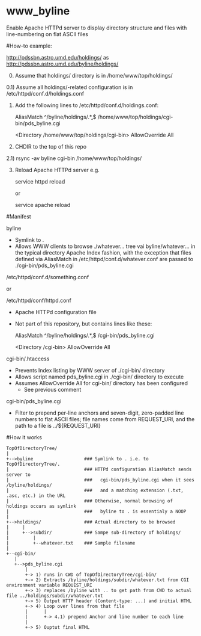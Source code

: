 # www_byline
Enable Apache HTTPd server to display directory structure and files with line-numbering on flat ASCII files


#How-to example:

http://pdssbn.astro.umd.edu/holdings/ as http://pdssbn.astro.umd.edu/byline/holdings/

0) Assume that holdings/ directory is in /home/www/top/holdings/

0.1) Assume all holdings/-related configuration is in /etc/httpd/conf.d/holdings.conf

1) Add the following lines to /etc/httpd/conf.d/holdings.conf:

    AliasMatch ^/byline/holdings/.*[.](asc|cat|lbl|tab|txt)$ /home/www/top/holdings/cgi-bin/pds_byline.cgi

    <Directory /home/www/top/holdings/cgi-bin>
        AllowOverride All
    </Directory>

2) CHDIR to the top of this repo

2.1) rsync -av byline cgi-bin /home/www/top/holdings/

3) Reload Apache HTTPd server e.g.

     service httpd reload

   or

     service apache reload


#Manifest

byline

- Symlink to .
- Allows WWW clients to browse ./whatever... tree vai byline/whatever...
  in the typical directory Apache Index fashion, with the exception that
  files defined via AliasMatch in /etc/httpd/conf.d/whatever.conf are
  passed to ./cgi-bin/pds_byline.cgi


/etc/httpd/conf.d/something.conf

  or

/etc/httpd/conf/httpd.conf

- Apache HTTPd configuration file
- Not part of this repository, but contains lines like these:

    AliasMatch ^/byline/holdings/.*[.](asc|cat|lbl|tab|txt)$ /cgi-bin/pds_byline.cgi

    <Directory /cgi-bin>
        AllowOverride All
    </Directory>


cgi-bin/.htaccess

- Prevents Index listing by WWW server of ./cgi-bin/ directory
- Allows script named pds_byline.cgi in ./cgi-bin/ directory to execute
- Assumes AllowOverride All for cgi-bin/ directory has been configured
  - See previous comment


cgi-bin/pds_byline.cgi

- Filter to prepend per-line anchors and seven-digit, zero-padded line
  numbers to flat ASCII files; file names come from REQUEST_URI, and
  the path to a file is ../${REQUEST_URI}


#How it works

    TopOfDirectoryTree/
    |
    +-->byline                   ### Symlink to . i.e. to TopOfDirectoryTree/.
    |                            ### HTTPd configuration AliasMatch sends server to 
    |                            ###   cgi-bin/pds_byline.cgi when it sees /byline/holdings/
    |                            ###   and a matching extension (.txt, .asc, etc.) in the URL
    |                            ### Otherwise, normal browsing of holdings occurs as symlink 
    |                            ###   byline to . is essentialy a NOOP
    |
    +-->holdings/                ### Actual directory to be browsed
    |     |
    |     +-->subdir/            ### Sampe sub-directory of holdings/
    |         |
    |         +--whatever.txt    ### Sample filename
    |
    +--cgi-bin/
       |
       +-->pds_byline.cgi
           |
           +-> 1) runs in CWD of TopOfDirectoryTree/cgi-bin/
           +-> 2) Extracts /byline/holdings/subdir/whatever.txt from CGI environment variable REQUEST_URI 
           +-> 3) replaces /byline with .. to get path from CWD to actual file ../holdings/subdir/whatever.txt
           +-> 5) Output HTTP header (Content-type: ...) and initial HTML
           +-> 4) Loop over lines from that file
           |      |
           |      +-> 4.1) prepend Anchor and line number to each line
           |
           +-> 5) Ouptut final HTML
